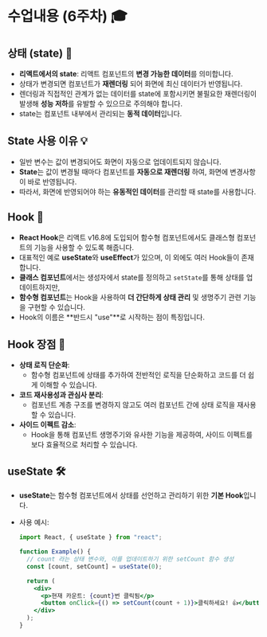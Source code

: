 # 수업내용 (6주차) 🎓

## 상태 (state) 🚦

- **리액트에서의 state**: 리액트 컴포넌트의 **변경 가능한 데이터**를 의미합니다.
- 상태가 변경되면 컴포넌트가 **재렌더링** 되어 화면에 최신 데이터가 반영됩니다.
- 렌더링과 직접적인 관계가 없는 데이터를 state에 포함시키면 불필요한 재렌더링이 발생해 **성능 저하**를 유발할 수 있으므로 주의해야 합니다.
- state는 컴포넌트 내부에서 관리되는 **동적 데이터**입니다.

## State 사용 이유 💡

- 일반 변수는 값이 변경되어도 화면이 자동으로 업데이트되지 않습니다.
- **State**는 값이 변경될 때마다 컴포넌트를 **자동으로 재렌더링** 하여, 화면에 변경사항이 바로 반영됩니다.
- 따라서, 화면에 반영되어야 하는 **유동적인 데이터**를 관리할 때 state를 사용합니다.

## Hook 🔄

- **React Hook**은 리액트 v16.8에 도입되어 함수형 컴포넌트에서도 클래스형 컴포넌트의 기능을 사용할 수 있도록 해줍니다.
- 대표적인 예로 **useState**와 **useEffect**가 있으며, 이 외에도 여러 Hook들이 존재합니다.
- **클래스 컴포넌트**에서는 생성자에서 state를 정의하고 `setState`를 통해 상태를 업데이트하지만,
- **함수형 컴포넌트**는 Hook을 사용하여 **더 간단하게 상태 관리** 및 생명주기 관련 기능을 구현할 수 있습니다.
- Hook의 이름은 **반드시 "use"**로 시작하는 점이 특징입니다.

## Hook 장점 🚀

- **상태 로직 단순화**:
  - 함수형 컴포넌트에 상태를 추가하여 전반적인 로직을 단순화하고 코드를 더 쉽게 이해할 수 있습니다.
- **코드 재사용성과 관심사 분리**:
  - 컴포넌트 계층 구조를 변경하지 않고도 여러 컴포넌트 간에 상태 로직을 재사용할 수 있습니다.
- **사이드 이펙트 감소**:
  - Hook을 통해 컴포넌트 생명주기와 유사한 기능을 제공하여, 사이드 이펙트를 보다 효율적으로 처리할 수 있습니다.

## useState 🛠

- **useState**는 함수형 컴포넌트에서 상태를 선언하고 관리하기 위한 **기본 Hook**입니다.
- 사용 예시:

  ```jsx
  import React, { useState } from "react";

  function Example() {
    // count 라는 상태 변수와, 이를 업데이트하기 위한 setCount 함수 생성
    const [count, setCount] = useState(0);

    return (
      <div>
        <p>현재 카운트: {count}번 클릭됨</p>
        <button onClick={() => setCount(count + 1)}>클릭하세요! 👍</button>
      </div>
    );
  }
  ```
